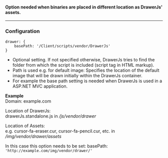 #### Option needed when binaries are placed in different location as DrawerJs' assets.

***
### Configuration
```
drawer: {
    basePath: '/Client/scripts/vendor/DrawerJs'
}
```
* Optional setting. If not specified otherwise, DrawerJs tries to find the folder from which the script is included (script tag in HTML markup). 
* Path is used e.g. for default image: Specifies the location of the default image that will be drawn initially within the DrawerJs container. 
* For example the base path setting is needed when DrawerJs is used in a ASP.NET MVC application. 

**Example**  
Domain: example.com 

Location of DrawerJs:  
drawerJs.standalone.js in _/js/vendor/drawer_

Location of Assets:  
e.g. cursor-fa-eraser.cur, cursor-fa-pencil.cur, etc. in _/img/vendor/drawer/assets_

In this case this option needs to be set: basePath: `'http://example.com/img/vendor/drawer/'`